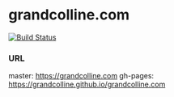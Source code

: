 # grandcolline.com

[![Build Status](https://travis-ci.org/grandcolline/grandcolline.com.svg?branch=master)](https://travis-ci.org/grandcolline/grandcolline.com)

### URL
master: https://grandcolline.com
gh-pages: https://grandcolline.github.io/grandcolline.com

